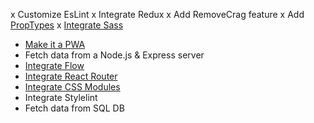 x Customize EsLint
x Integrate Redux
x Add RemoveCrag feature
x Add [PropTypes](https://codesandbox.io/s/github/reduxjs/redux/tree/master/examples/todos-with-undo)
x [Integrate Sass](https://create-react-app.dev/docs/adding-a-sass-stylesheet)

- [Make it a PWA](https://create-react-app.dev/docs/making-a-progressive-web-app)
- Fetch data from a Node.js & Express server
- [Integrate Flow](https://create-react-app.dev/docs/adding-flow)
- [Integrate React Router](https://create-react-app.dev/docs/adding-a-router)
- [Integrate CSS Modules](https://create-react-app.dev/docs/adding-a-css-modules-stylesheet)
- Integrate Stylelint
- Fetch data from SQL DB
